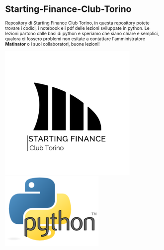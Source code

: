 # Starting-Finance-Club-Torino
Repository di Starting Finance Club Torino, in questa repository potete trovare i codici, i notebook e i pdf delle lezioni sviluppate in python. 
Le lezioni partono dalle basi di python e speriamo che siano chiare e semplici, qualora ci fossero problemi non esitate a contattare l'amministratore **Matinator** o i suoi collaboratori, buone lezioni!

<img src="img/starting_finance_club_torino_logo.jpg" width= "400" />  <img src = "img/Python_logo_large.png" width = "300" />